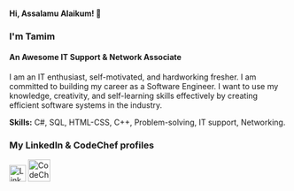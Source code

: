 #### Hi, Assalamu Alaikum! 👋 
### I'm Tamim
#### An Awesome IT Support & Network Associate

I am an IT enthusiast, self-motivated, and hardworking fresher. I am committed to building my career as a Software Engineer. I want to use my knowledge, creativity, and self-learning skills effectively by creating efficient software systems in the industry.

<b>Skills:</b> C#, SQL, HTML-CSS, C++, Problem-solving, IT support, Networking. 

### My LinkedIn & CodeChef profiles 
[<img src='https://cdn-icons-png.flaticon.com/512/174/174857.png' alt='Linkedin' height='30'>](https://www.linkedin.com/in/asmtamim/)         [<img src='https://cdn.codechef.com/sites/all/themes/abessive/cc-logo.png' alt='CodeChef' height='40'>](https://www.codechef.com/users/asmtamim)
